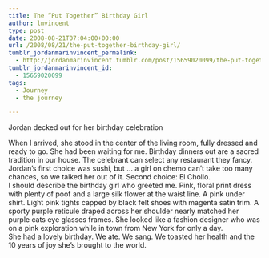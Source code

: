 ```yaml
---
title: The “Put Together” Birthday Girl
author: lmvincent
type: post
date: 2008-08-21T07:04:00+00:00
url: /2008/08/21/the-put-together-birthday-girl/
tumblr_jordanmarinvincent_permalink:
  - http://jordanmarinvincent.tumblr.com/post/15659020099/the-put-together-birthday-girl
tumblr_jordanmarinvincent_id:
  - 15659020099
tags:
  - Journey
  - the journey

---
```

<a href="http://www.flickr.com/photos/larryvincent/2782056289/" title="photo sharing" target="_blank" rel="noopener"><img src="http://farm4.static.flickr.com/3223/2782056289_6697412592_m.jpg" alt="" style="float:left;margin-right:8px;" /></a>

Jordan decked out for her birthday celebration

When I arrived, she stood in the center of the living room, fully dressed and ready to go. She had been waiting for me. Birthday dinners out are a sacred tradition in our house. The celebrant can select any restaurant they fancy. Jordan&rsquo;s first choice was sushi, but &hellip; a girl on chemo can&rsquo;t take too many chances, so we talked her out of it. Second choice: El Chollo.  
I should describe the birthday girl who greeted me. Pink, floral print dress with plenty of poof and a large silk flower at the waist line. A pink under shirt. Light pink tights capped by black felt shoes with magenta satin trim. A sporty purple reticule draped across her shoulder nearly matched her purple cats eye glasses frames. She looked like a fashion designer who was on a pink exploration while in town from New York for only a day.  
She had a lovely birthday. We ate. We sang. We toasted her health and the 10 years of joy she&rsquo;s brought to the world.

<div class="blogger-post-footer">
  <img loading="lazy" width="1" height="1" src="https://blogger.googleusercontent.com/tracker/9039099668816362935-1608957411581522925?l=jordansjourney2.blogspot.com" alt="" />
</div>